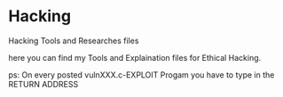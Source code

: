 # Hacking
Hacking Tools and Researches files

here you can find my Tools and Explaination files for Ethical Hacking.

ps: On every posted vulnXXX.c-EXPLOIT Progam you have to type in the RETURN ADDRESS
